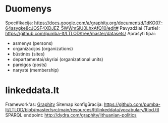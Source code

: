 Duomenys
========

Specifikacija: https://docs.google.com/a/graphity.org/document/d/1dKO07-64asygke8cJOSF4XDJEZ_5WWmSlU0LhxAfQ10/edit#
Pavyzdžiai (Turtle): https://github.com/pumba-lt/LTLOD/tree/master/datasets/
Aprašyti tipai:
* asmenys (persons)
* organizacijos (organizations)
* būstinės (sites)
* departamentai/skyriai (organizational units)
* pareigos (posts)
* narystė (membership)

linkeddata.lt
=============

Framework'as: [Graphity](http://graphity.org)
Sitemap konfigūracija: https://github.com/pumba-lt/LTLOD/blob/master/src/main/resources/lt/linkeddata/vocabulary/ltlod.ttl
SPARQL endpoint: http://dydra.com/graphity/lithuanian-politics